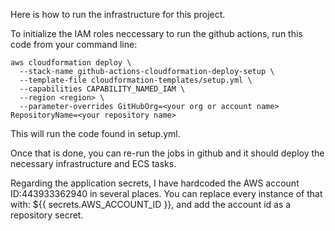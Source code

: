 Here is how to run the infrastructure for this project.

To initialize the IAM roles neccessary to run the github actions, run this code from your command line:

```
aws cloudformation deploy \
  --stack-name github-actions-cloudformation-deploy-setup \
  --template-file cloudformation-templates/setup.yml \
  --capabilities CAPABILITY_NAMED_IAM \
  --region <region> \
  --parameter-overrides GitHubOrg=<your org or account name> RepositoryName=<your repository name>
```

This will run the code found in setup.yml.

Once that is done, you can re-run the jobs in github and it should deploy the necessary infrastructure and ECS tasks.

Regarding the application secrets, I have hardcoded the AWS account ID:443933362940 in several places. You can replace every instance of that with:
${{ secrets.AWS_ACCOUNT_ID }}, and add the account id as a repository secret.
